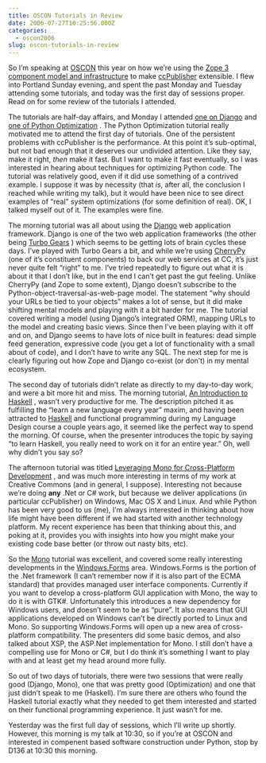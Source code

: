 ```yaml
---
title: OSCON Tutorials in Review
date: 2006-07-27T10:25:56.000Z
categories:
  - oscon2006
slug: oscon-tutorials-in-review
---
```

So I’m speaking at [OSCON][1]  this year on how we’re using the [Zope 3 component model and infrastructure][2]  to make [ccPublisher][3]  extensible. I flew into Portland Sunday evening, and spent the past Monday and Tuesday attending some tutorials, and today was the first day of sessions proper. Read on for some review of the tutorials I attended.

The tutorials are half-day affairs, and Monday I attended [one on Django][4]  and [one of Python Optimization][5] . The Python Optimization tutorial really motivated me to attend the first day of tutorials. One of the persistent problems with ccPublisher is the performance. At this point it’s sub-optimal, but not bad enough that it deserves our undivided attention. Like they say, make it right, _then_ make it fast. But I want to make it fast eventually, so I was interested in hearing about techniques for optimizing Python code. The tutorial was relatively good, even if it did use something of a contrived example. I suppose it was by necessity (that _is_, after all, the conclusion I reached while writing my talk), but it would have been nice to see direct examples of “real” system optimizations (for some definition of real). OK, I talked myself out of it. The examples were fine.

The morning tutorial was all about using the [Django][6]  web application framework. Django is one of the two web application frameworks (the other being [Turbo Gears][7] ) which seems to be getting lots of brain cycles these days. I’ve played with Turbo Gears a bit, and while we’re using [CherryPy][8]  (one of it’s constituent components) to back our web services at CC, it’s just never quite felt “right” to me. I’ve tried repeatedly to figure out what it is about it that I don’t like, but in the end I can’t get past the gut feeling. Unlike CherryPy (and Zope to some extent), Django doesn’t subscribe to the Python-object-traversal-as-web-page model. The statement “why should your URLs be tied to your objects” makes a lot of sense, but it did make shifting mental models and playing with it a bit harder for me. The tutorial covered writing a model (using Django’s integrated ORM), mapping URLs to the model and creating basic views. Since then I’ve been playing with it off and on, and Django seems to have lots of nice built in features: dead simple feed generation, expressive code (you get a lot of functionality with a small about of code), and I don’t have to write any SQL. The next step for me is clearly figuring out how Zope and Django co-exist (or don’t) in my mental ecosystem.

The second day of tutorials didn’t relate as directly to my day-to-day work, and were a bit more hit and miss. The morning tutorial, [An Introduction to Haskell][9] , wasn’t very productive for me. The description pitched it as fulfilling the “learn a new language every year” maxim, and having been attracted to [Haskell][10]  and functional programming during my Language Design course a couple years ago, it seemed like the perfect way to spend the morning. Of course, when the presenter introduces the topic by saying “to learn Haskell, you really need to work on it for an entire year.” Oh, well why didn’t you say so?

The afternoon tutorial was titled [Leveraging Mono for Cross-Platform Development][11] , and was much more interesting in terms of my work at Creative Commons (and in general, I suppose). Interesting not because we’re doing **any** .Net or C# work, but because we deliver applications (in particular ccPublisher) on Windows, Mac OS X and Linux. And while Python has been very good to us (me), I’m always interested in thinking about how life might have been different if we had started with another technology platform. My recent experience has been that thinking about this, and poking at it, provides you with insights into how you might make your existing code base better (or throw out nasty bits, etc).

So the [Mono][12]  tutorial was excellent, and covered some really interesting developments in the [Windows.Forms][13]  area. Windows.Forms is the portion of the .Net framework (I can’t remember now if it is also part of the ECMA standard) that provides managed user interface components. Currently if you want to develop a cross-platform GUI application with Mono, the way to do it is with GTK#. Unfortunately this introduces a new dependency for Windows users, and doesn’t seem to be as “pure”. It also means that GUI applications developed on Windows can’t be directly ported to Linux and Mono. So supporting Windows.Forms will open up a new area of cross-platform compatibility. The presenters did some basic demos, and also talked about XSP, the ASP.Net implementation for Mono. I still don’t have a compelling use for Mono or C#, but I do think it’s something I want to play with and at least get my head around more fully.

So out of two days of tutorials, there were two sessions that were really good (Django, Mono), one that was pretty good (Optimization) and one that just didn’t speak to me (Haskell). I’m sure there are others who found the Haskell tutorial exactly what they needed to get them interested and started on their functional programming experience. It just wasn’t for me.

Yesterday was the first full day of sessions, which I’ll write up shortly. However, this morning is my talk at 10:30, so if you’re at OSCON and interested in compenent based software construction under Python, stop by D136 at 10:30 this morning.



 [1]: http://conferences.oreillynet.com/os2006/
 [2]: http://conferences.oreillynet.com/cs/os2006/view/e_sess/8752
 [3]: http://wiki.creativecommons.org/CcPublisher
 [4]: http://conferences.oreillynet.com/cs/os2006/view/e_sess/9155
 [5]: http://conferences.oreillynet.com/cs/os2006/view/e_sess/8633
 [6]: http://djangoproject.com
 [7]: http://www.turbogears.org/
 [8]: http://cherrypy.org
 [9]: http://conferences.oreillynet.com/cs/os2006/view/e_sess/8898
 [10]: http://haskell.org
 [11]: http://conferences.oreillynet.com/cs/os2006/view/e_sess/8754
 [12]: http://mono-project.com
 [13]: http://mono-project.com/WinForms
